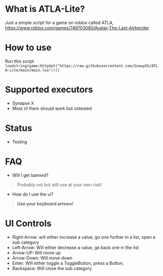 # What is ATLA-Lite?
Just a simple script for a game on roblox called ATLA,
https://www.roblox.com/games/749703080/Avatar-The-Last-Airbender
# How to use
Run this script `loadstring(game:HttpGet("https://raw.githubusercontent.com/SnowyXS/ATLA-Lite/main/main.lua"))()`
# Supported executors
- Synapse X 
- Most of them should work but untested
# Status
- Testing
# FAQ
- Will I get banned? 
> Probably not but still use at your own risk!
- How do I use the ui?
> **Use your keyboard arrows!**
# UI Controls
- Right-Arrow: will either increase a value, go one further in a list, open a sub category
- Left-Arrow: Will either decrease a value, go back one in the list
- Arrow-UP: Will move up
- Arrow-Down: Will move down
- Enter: Will either toggle a ToggleButton, press a Button, 
- Backspace: Will close the sub category
